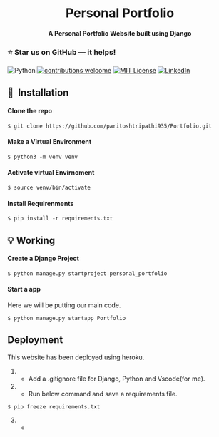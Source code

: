 <h1 align="center">Personal Portfolio</h1>

<div align= "center">
  <h4>A Personal Portfolio Website built using Django</h4>
</div>

### :star: Star us on GitHub — it helps!


![Python](https://img.shields.io/badge/python-v3.8+-blue.svg)
[![contributions welcome](https://img.shields.io/badge/contributions-welcome-brightgreen.svg?style=flat)](https://github.com/tsvillain/Twitter-Bot/issues)
[![MIT License](https://img.shields.io/github/license/tsvillain/Twitter-Bot.svg?style=flat-square)](https://github.com/tsvillain/Twitter-Bot/blob/master/LICENSE)
[![LinkedIn](https://img.shields.io/badge/-LinkedIn-black.svg?style=flat-square&logo=linkedin&colorB=555)](https://www.linkedin.com/in/paritosh-tripathi-social/)

## 🚀&nbsp; Installation

#### Clone the repo
```
$ git clone https://github.com/paritoshtripathi935/Portfolio.git
```
#### Make a Virtual Environment
```
$ python3 -m venv venv
```
#### Activate virtual Envirnoment
```
$ source venv/bin/activate
```
#### Install Requirenments
```
$ pip install -r requirements.txt
```
## :bulb: Working
#### Create a Django Project
```
$ python manage.py startproject personal_portfolio
```
#### Start a app
Here we will be putting our main code.
```
$ python manage.py startapp Portfolio
```

## Deployment
This website has been deployed using heroku.
1. - Add a .gitignore file for Django, Python and Vscode(for me).
2. - Run below command and save a requirements file.
```
$ pip freeze requirements.txt
```
3. - 
